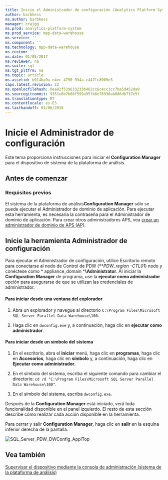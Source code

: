 ```yaml
---
title: Inicie el Administrador de configuración (Analytics Platform System)
author: barbkess
ms.author: barbkess
manager: craigg
ms.prod: analytics-platform-system
ms.prod_service: mpp-data-warehouse
ms.service: ''
ms.component: ''
ms.technology: mpp-data-warehouse
ms.custom: ''
ms.date: 01/05/2017
ms.reviewer: na
ms.suite: sql
ms.tgt_pltfrm: na
ms.topic: article
ms.assetid: b914ba9a-e4ec-4750-934a-c447fc8909e3
caps.latest.revision: 22
ms.openlocfilehash: 0ea02f539633233b462cc6c4cc3cc7ba5d452da9
ms.sourcegitcommit: 9351e8b7b68f599a95fb8e76930ab886db737e5f
ms.translationtype: MT
ms.contentlocale: es-ES
ms.lasthandoff: 04/06/2018
---
```

# <a name="launch-the-configuration-manager"></a>Inicie el Administrador de configuración
Este tema proporciona instrucciones para iniciar el **Configuration Manager** para el dispositivo de sistema de la plataforma de análisis.  
  
## <a name="before-you-begin"></a>Antes de comenzar  
  
### <a name="prerequisites"></a>Requisitos previos  
El sistema de la plataforma de análisis**Configuration Manager** sólo se puede ejecutar el Administrador de dominio de aplicación. Para ejecutar esta herramienta, es necesaria la contraseña para el Administrador de dominio de aplicación. Para crear otros administradores APS, vea [crear un administrador de dominio de APS &#40;AP&#41;](create-an-aps-domain-administrator-aps.md).  
  
## <a name="Accessing"></a>Inicie la herramienta Administrador de configuración  
Para ejecutar el Administrador de configuración, utilice Escritorio remoto para conectarse al nodo de Control de PDW (***PDW_region *-CTL01**) nodo y conéctese como * appliance_domain ***\Administrator**. Al iniciar la **Configuration Manager** de programa, use la **ejecutar como administrador** opción para asegurarse de que se utilizan las credenciales de administrador.  
  
#### <a name="to-launch-from-a-browser-window"></a>Para iniciar desde una ventana del explorador  
  
1.  Abra un explorador y navegue al directorio `C:\Program Files\Microsoft SQL Server Parallel Data Warehouse\100`.  
  
2.  Haga clic en `dwconfig.exe` y, a continuación, haga clic en **ejecutar como administrador**.  
  
#### <a name="to-launch-from-a-command-prompt"></a>Para iniciar desde un símbolo del sistema  
  
1.  En el escritorio, abra el **iniciar** menú, haga clic en **programas**, haga clic en **Accesorios**, haga clic en **símbolo** y, a continuación, haga clic en  **Ejecutar como administrador**.  
  
2.  En el símbolo del sistema, escriba el siguiente comando para cambiar el directorio: `cd /d "C:\Program Files\Microsoft SQL Server Parallel Data Warehouse\100"`.  
  
3.  En el símbolo del sistema, escriba `dwconfig.exe`.  
  
Después de la **Configuration Manager** está iniciado, verá toda funcionalidad disponible en el panel izquierdo. El resto de esta sección describe cómo realizar cada acción disponible en la herramienta.  
  
Para cerrar y salir **Configuration Manager**, haga clic en **salir** en la esquina inferior derecha de la pantalla.  
  
![SQL_Server_PDW_DWConfig_ApplTop](./media/launch-the-configuration-manager/SQL_Server_PDW_DWConfig_ApplTop.png "SQL_Server_PDW_DWConfig_ApplTop")  
  
## <a name="see-also"></a>Vea también  
[Supervisar el dispositivo mediante la consola de administración &#40;sistema de la plataforma de análisis&#41;](monitor-the-appliance-by-using-the-admin-console.md)  
  
